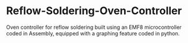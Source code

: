 # Reflow-Soldering-Oven-Controller
Oven controller for reflow soldering built using an EMF8 microcontroller coded in Assembly, equipped with a graphing feature coded in python. 
